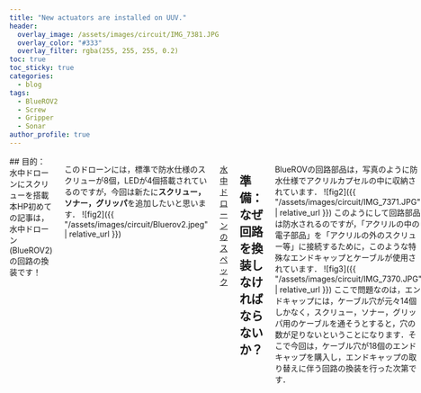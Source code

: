 ```yaml
---
title: "New actuators are installed on UUV."
header:
  overlay_image: /assets/images/circuit/IMG_7381.JPG
  overlay_color: "#333"
  overlay_filter: rgba(255, 255, 255, 0.2)
toc: true
toc_sticky: true
categories:
  - blog
tags:
  - BlueROV2
  - Screw
  - Gripper
  - Sonar
author_profile: true
---
```

<div class="row">

<div class="medium-12  columns" markdown="1">
## 目的：水中ドローンにスクリューを搭載
本HP初めての記事は，水中ドローン (BlueROV2) の回路の換装です！

このドローンには，標準で防水仕様のスクリューが8個，LEDが4個搭載されているのですが，今回は新たに**スクリュー，ソナー，グリッパ**を追加したいと思います．
![fig2]({{ "/assets/images/circuit/Bluerov2.jpeg" | relative_url }})

<a href="https://underwaterdrone.stores.jp/items/5cfe3a0e5aa9386d2f394020">水中ドローンのスペック</a>

## 準備：なぜ回路を換装しなければならないか？
BlueROVの回路部品は，写真のように防水仕様でアクリルカプセルの中に収納されています．
![fig2]({{ "/assets/images/circuit/IMG_7371.JPG" | relative_url }})
このようにして回路部品は防水されるのですが，「アクリルの中の電子部品」を「アクリルの外のスクリュー等」に接続するために，このような特殊なエンドキャップとケーブルが使用されています．
![fig3]({{ "/assets/images/circuit/IMG_7370.JPG" | relative_url }})
ここで問題なのは，エンドキャップには，ケーブル穴が元々14個しかなく，スクリュー，ソナー，グリッパ用のケーブルを通そうとすると，穴の数が足りないということになります．そこで今回は，ケーブル穴が18個のエンドキャップを購入し，エンドキャップの取り替えに伴う回路の換装を行った次第です．

## 作業：ボトルの取り外しと回路構築
ネジをいくつか回して，そーっとアクリルボトルを取り外すとこんな感じになります．
![fig4]({{ "/assets/images/circuit/IMG_7372.JPG" | relative_url }})
ここから，どんどんバラして，，，
![fig5]({{ "/assets/images/circuit/IMG_7374.JPG" | relative_url }})
最終的にこんな感じに配線になります．(雑)
![fig7]({{ "/assets/images/circuit/IMG_7376.JPG" | relative_url }})
ここで，ワイヤ線を間違えないようにしながら，左のエンドキャップに付け替えていきます．この時，写真でも感じるかもしれませんが，下の表のようにワイヤが多くて大変です．配線を間違えないように細心の注意が必要です．

| ワイヤ線   | 本数            |
| ----: | --------------- |
| スクリュー   | 3本 ×　9個 = 27本  |
| グリッパ   | 3本 |
| ソナー   | 3本 |
| LED   | 3本 |
| 電源    | 1本|
| 通信    | 10本  |
| 合計    | 47本  |

## 動作テスト：スクリュー，グリッパ
回路の換装の最後は，バキュームポンプを使って，ボトル内部の圧力をチェックします．
![fig9]({{ "/assets/images/circuit/IMG_7384.JPG" | relative_url }})
RaspiのGPIOにスクリューとグリッパを配線して，pytohnでPWMを出力する簡単なコードを書いて動作確認をします．
{% include video id="QXPXQSdtots" provider="youtube" %}
次は，このコードをROS(Robot Operating System)で実装したいと思います.
